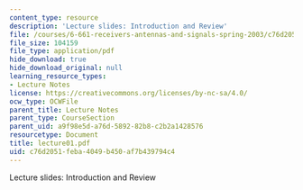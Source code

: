```yaml
---
content_type: resource
description: 'Lecture slides: Introduction and Review'
file: /courses/6-661-receivers-antennas-and-signals-spring-2003/c76d2051feba4049b450af7b439794c4_lecture01.pdf
file_size: 104159
file_type: application/pdf
hide_download: true
hide_download_original: null
learning_resource_types:
- Lecture Notes
license: https://creativecommons.org/licenses/by-nc-sa/4.0/
ocw_type: OCWFile
parent_title: Lecture Notes
parent_type: CourseSection
parent_uid: a9f98e5d-a76d-5892-82b8-c2b2a1428576
resourcetype: Document
title: lecture01.pdf
uid: c76d2051-feba-4049-b450-af7b439794c4
---
```

Lecture slides: Introduction and Review